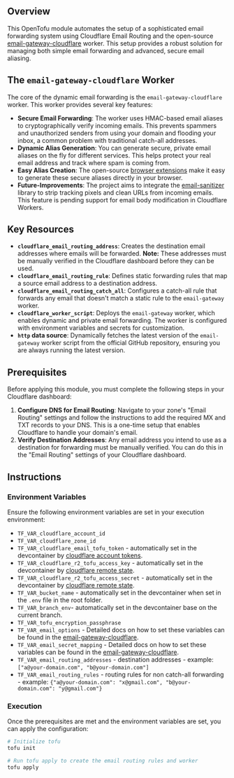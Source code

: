 ## Overview

This OpenTofu module automates the setup of a sophisticated email forwarding system using Cloudflare Email Routing and the open-source [email-gateway-cloudflare](https://github.com/CutTheCrapTech/email-gateway-cloudflare) worker. This setup provides a robust solution for managing both simple email forwarding and advanced, secure email aliasing.

## The `email-gateway-cloudflare` Worker

The core of the dynamic email forwarding is the `email-gateway-cloudflare` worker. This worker provides several key features:

- **Secure Email Forwarding**: The worker uses HMAC-based email aliases to cryptographically verify incoming emails. This prevents spammers and unauthorized senders from using your domain and flooding your inbox, a common problem with traditional catch-all addresses.
- **Dynamic Alias Generation**: You can generate secure, private email aliases on the fly for different services. This helps protect your real email address and track where spam is coming from.
- **Easy Alias Creation**: The open-source [browser extensions](https://github.com/CutTheCrapTech/email-alias-extensions) make it easy to generate these secure aliases directly in your browser.
- **Future-Improvements**: The project aims to integrate the [email-sanitizer](https://github.com/CutTheCrapTech/email-scrubber-core) library to strip tracking pixels and clean URLs from incoming emails. This feature is pending support for email body modification in Cloudflare Workers.

## Key Resources

- **`cloudflare_email_routing_address`**: Creates the destination email addresses where emails will be forwarded. **Note:** These addresses must be manually verified in the Cloudflare dashboard before they can be used.
- **`cloudflare_email_routing_rule`**: Defines static forwarding rules that map a source email address to a destination address.
- **`cloudflare_email_routing_catch_all`**: Configures a catch-all rule that forwards any email that doesn't match a static rule to the `email-gateway` worker.
- **`cloudflare_worker_script`**: Deploys the `email-gateway` worker, which enables dynamic and private email forwarding. The worker is configured with environment variables and secrets for customization.
- **`http` data source**: Dynamically fetches the latest version of the `email-gateway` worker script from the official GitHub repository, ensuring you are always running the latest version.

## Prerequisites

Before applying this module, you must complete the following steps in your Cloudflare dashboard:

1.  **Configure DNS for Email Routing**: Navigate to your zone's "Email Routing" settings and follow the instructions to add the required MX and TXT records to your DNS. This is a one-time setup that enables Cloudflare to handle your domain's email.
2.  **Verify Destination Addresses**: Any email address you intend to use as a destination for forwarding must be manually verified. You can do this in the "Email Routing" settings of your Cloudflare dashboard.

## Instructions

### Environment Variables

Ensure the following environment variables are set in your execution environment:

- `TF_VAR_cloudflare_account_id`
- `TF_VAR_cloudflare_zone_id`
- `TF_VAR_cloudflare_email_tofu_token` - automatically set in the devcontainer by [cloudflare account tokens](../account-tokens/cf/README.md).
- `TF_VAR_cloudflare_r2_tofu_access_key` - automatically set in the devcontainer by [cloudflare remote state](../../remote-state/cf/README.md).
- `TF_VAR_cloudflare_r2_tofu_access_secret` - automatically set in the devcontainer by [cloudflare remote state](../../remote-state/cf/README.md).
- `TF_VAR_bucket_name` - automatically set in the devcontainer when set in the `.env` file in the root folder.
- `TF_VAR_branch_env`- automatically set in the devcontainer base on the current branch.
- `TF_VAR_tofu_encryption_passphrase`
- `TF_VAR_email_options` - Detailed docs on how to set these variables can be found in the [email-gateway-cloudflare](https://github.com/CutTheCrapTech/email-gateway-cloudflare).
- `TF_VAR_email_secret_mapping` - Detailed docs on how to set these variables can be found in the [email-gateway-cloudflare](https://github.com/CutTheCrapTech/email-gateway-cloudflare).
- `TF_VAR_email_routing_addresses` - destination addresses - example: `["a@your-domain.com", "b@your-domain.com"]`
- `TF_VAR_email_routing_rules` - routing rules for non catch-all forwarding - example: `{"a@your-domain.com": "x@gmail.com", "b@your-domain.com": "y@gmail.com"}`

### Execution

Once the prerequisites are met and the environment variables are set, you can apply the configuration:

```bash
# Initialize tofu
tofu init

# Run tofu apply to create the email routing rules and worker
tofu apply
```
